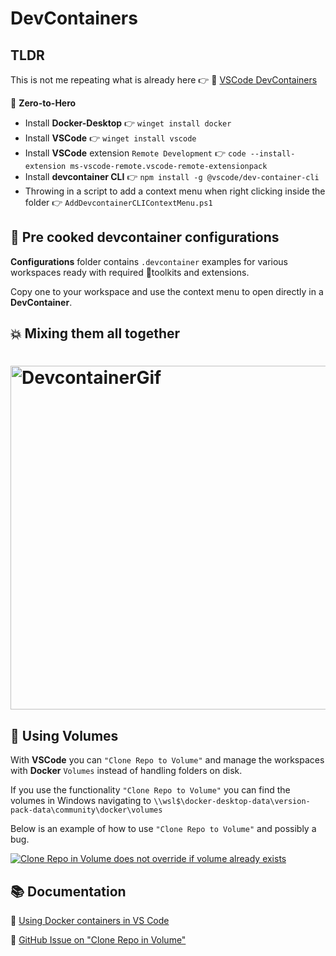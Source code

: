 # DevContainers


## TLDR
 This is not me repeating  what is already here 👉 🔗 [VSCode DevContainers](https://code.visualstudio.com/docs/remote/create-dev-container "VSCode DevContainers")

:rocket: **Zero-to-Hero**   

* Install **Docker-Desktop** :point_right: `winget install docker`
* Install **VSCode**      :point_right:  `winget install vscode`
* Install **VSCode** extension `Remote Development` :point_right: `code --install-extension ms-vscode-remote.vscode-remote-extensionpack`
* Install **devcontainer CLI** :point_right: `npm install -g @vscode/dev-container-cli`
* Throwing in a script to add a context menu when right clicking inside the folder :point_right: `AddDevcontainerCLIContextMenu.ps1`


## :stew: Pre cooked devcontainer configurations

**Configurations** folder contains `.devcontainer` examples for various workspaces 
ready with required :hammer:toolkits and extensions. 

Copy one to your workspace and use the context menu to open directly in a **DevContainer**.


## :boom: Mixing them all together

<h1 align="left">
<img src="images/devcontainer.gif" alt="DevcontainerGif" width="900px" height="550px"/>
</h1>

## :floppy_disk: Using Volumes

With **VSCode** you can `"Clone Repo to Volume"` and manage the workspaces with **Docker** `Volumes` instead of handling folders on disk. 

If you use the functionality `"Clone Repo to Volume"` you can find the volumes
in Windows navigating to `\\wsl$\docker-desktop-data\version-pack-data\community\docker\volumes`

Below is an example of how to use `"Clone Repo to Volume"` and possibly a bug.

[![Clone Repo in Volume does not override if volume already exists](https://img.youtube.com/vi/79wq_V7dr84/0.jpg)](https://www.youtube.com/watch?v=79wq_V7dr84)


## :books: Documentation

🔗 [Using Docker containers in VS Code](https://www.youtube.com/watch?v=PGsMy75ffPM 'Using Docker containers in VS Code')

🔗 [GitHub Issue on "Clone Repo in Volume"](https://github.com/microsoft/vscode-remote-release/issues/5453 'GitHub Issue on "Clone Repo in Volume')